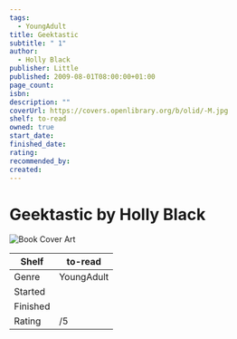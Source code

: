 ```yaml
---
tags:
  - YoungAdult
title: Geektastic
subtitle: " 1"
author:
  - Holly Black
publisher: Little
published: 2009-08-01T08:00:00+01:00
page_count: 
isbn: 
description: ""
coverUrl: https://covers.openlibrary.org/b/olid/-M.jpg
shelf: to-read
owned: true
start_date: 
finished_date: 
rating: 
recommended_by: 
created: 
---
```


# Geektastic by Holly Black

![Book Cover Art](https://covers.openlibrary.org/b/olid/-M.jpg)

| Shelf | to-read |
| --- | --- |
| Genre | YoungAdult |
| Started |  |
| Finished |  |
| Rating | /5 |

